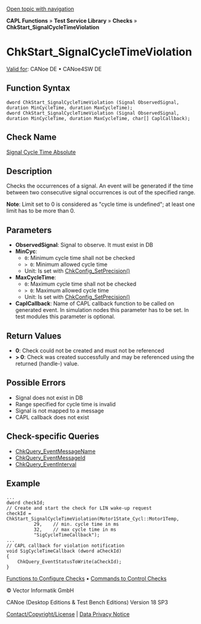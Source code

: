 [Open topic with navigation](../../../../../CANoeDEFamily.htm#Topics/CAPLFunctions/Test/Functions/CAPLfunctionChkStartSignalCycleTimeViolation.md)

**CAPL Functions** » **Test Service Library** » **Checks** » **ChkStart_SignalCycleTimeViolation**

# ChkStart_SignalCycleTimeViolation

[Valid for](../../../Shared/FeatureAvailability.md): CANoe DE • CANoe4SW DE

## Function Syntax

```plaintext
dword ChkStart_SignalCycleTimeViolation (Signal ObservedSignal, duration MinCycleTime, duration MaxCycleTime);
dword ChkStart_SignalCycleTimeViolation (Signal ObservedSignal, duration MinCycleTime, duration MaxCycleTime, char[] CaplCallback);
```

## Check Name

[Signal Cycle Time Absolute](../../../TestCommands/CheckDescriptions/CDSignalCycleTimeAbsolute.md)

## Description

Checks the occurrences of a signal. An event will be generated if the time between two consecutive signal occurrences is out of the specified range.

**Note**: Limit set to 0 is considered as "cycle time is undefined"; at least one limit has to be more than 0.

## Parameters

- **ObservedSignal**: Signal to observe. It must exist in DB
- **MinCyc**:
  - `0`: Minimum cycle time shall not be checked
  - `> 0`: Minimum allowed cycle time
  - Unit: Is set with [ChkConfig_SetPrecision()](CAPLfunctionChkConfigSetPrecision.md)
- **MaxCycleTime**:
  - `0`: Maximum cycle time shall not be checked
  - `> 0`: Maximum allowed cycle time
  - Unit: Is set with [ChkConfig_SetPrecision()](CAPLfunctionChkConfigSetPrecision.md)
- **CaplCallback**: Name of CAPL callback function to be called on generated event. In simulation nodes this parameter has to be set. In test modules this parameter is optional.

## Return Values

- **0**: Check could not be created and must not be referenced
- **> 0**: Check was created successfully and may be referenced using the returned (handle-) value.

## Possible Errors

- Signal does not exist in DB
- Range specified for cycle time is invalid
- Signal is not mapped to a message
- CAPL callback does not exist

## Check-specific Queries

- [ChkQuery_EventMessageName](CAPLfunctionChkQueryEventMessageName.md)
- [ChkQuery_EventMessageId](CAPLfunctionChkQueryEventMessageId.md)
- [ChkQuery_EventInterval](CAPLfunctionChkQueryEventInterval.md)

## Example

```plaintext
...
dword checkId;
// Create and start the check for LIN wake-up request
checkId = ChkStart_SignalCycleTimeViolation(Motor1State_Cycl::Motor1Temp,
          29,    // min. cycle time in ms
          32,    // max cycle time in ms
          "SigCycleTimeCallback");
...
// CAPL callback for violation notification
void SigCycleTimeCallback (dword aCheckId)
{
    ChkQuery_EventStatusToWrite(aCheckId);
}
```

[Functions to Configure Checks](../CAPLfunctionsTSLConfigurationFunctions.md) • [Commands to Control Checks](../CAPLfunctionsTSLCheckControlCommands.md)

© Vector Informatik GmbH

CANoe (Desktop Editions & Test Bench Editions) Version 18 SP3

[Contact/Copyright/License](../../../Shared/ContactCopyrightLicense.md) | [Data Privacy Notice](https://www.vector.com/int/en/company/get-info/privacy-policy/)
